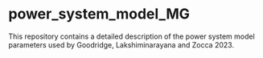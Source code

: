 # power_system_model_MG
This repository contains a detailed description of the power system model parameters used by Goodridge, Lakshiminarayana and Zocca 2023.
